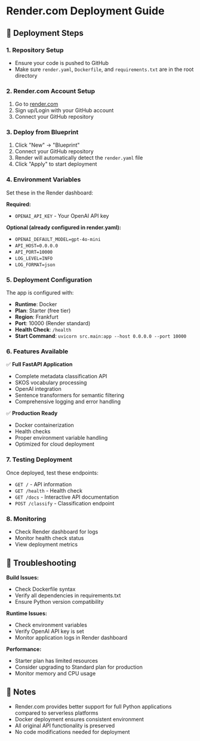 # Render.com Deployment Guide

## 🚀 Deployment Steps

### 1. **Repository Setup**
- Ensure your code is pushed to GitHub
- Make sure `render.yaml`, `Dockerfile`, and `requirements.txt` are in the root directory

### 2. **Render.com Account Setup**
1. Go to [render.com](https://render.com)
2. Sign up/Login with your GitHub account
3. Connect your GitHub repository

### 3. **Deploy from Blueprint**
1. Click "New" → "Blueprint"
2. Connect your GitHub repository
3. Render will automatically detect the `render.yaml` file
4. Click "Apply" to start deployment

### 4. **Environment Variables**
Set these in the Render dashboard:

**Required:**
- `OPENAI_API_KEY` - Your OpenAI API key

**Optional (already configured in render.yaml):**
- `OPENAI_DEFAULT_MODEL=gpt-4o-mini`
- `API_HOST=0.0.0.0`
- `API_PORT=10000`
- `LOG_LEVEL=INFO`
- `LOG_FORMAT=json`

### 5. **Deployment Configuration**

The app is configured with:
- **Runtime**: Docker
- **Plan**: Starter (free tier)
- **Region**: Frankfurt
- **Port**: 10000 (Render standard)
- **Health Check**: `/health`
- **Start Command**: `uvicorn src.main:app --host 0.0.0.0 --port 10000`

### 6. **Features Available**

✅ **Full FastAPI Application**
- Complete metadata classification API
- SKOS vocabulary processing
- OpenAI integration
- Sentence transformers for semantic filtering
- Comprehensive logging and error handling

✅ **Production Ready**
- Docker containerization
- Health checks
- Proper environment variable handling
- Optimized for cloud deployment

### 7. **Testing Deployment**

Once deployed, test these endpoints:
- `GET /` - API information
- `GET /health` - Health check
- `GET /docs` - Interactive API documentation
- `POST /classify` - Classification endpoint

### 8. **Monitoring**

- Check Render dashboard for logs
- Monitor health check status
- View deployment metrics

## 🔧 Troubleshooting

**Build Issues:**
- Check Dockerfile syntax
- Verify all dependencies in requirements.txt
- Ensure Python version compatibility

**Runtime Issues:**
- Check environment variables
- Verify OpenAI API key is set
- Monitor application logs in Render dashboard

**Performance:**
- Starter plan has limited resources
- Consider upgrading to Standard plan for production
- Monitor memory and CPU usage

## 📝 Notes

- Render.com provides better support for full Python applications compared to serverless platforms
- Docker deployment ensures consistent environment
- All original API functionality is preserved
- No code modifications needed for deployment
